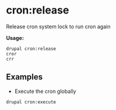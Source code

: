 # cron:release
Release cron system lock to run cron again

**Usage:**
```
drupal cron:release
cror
crr
```

## Examples
* Execute the cron globally
```
drupal cron:execute
```
